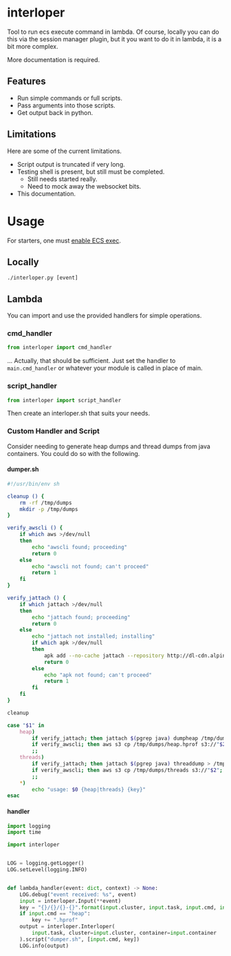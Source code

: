 # interloper

Tool to run ecs execute command in lambda. Of course, locally you can do this via the session manager plugin, but it you want to do it in lambda, it is a bit more complex.

More documentation is required.

## Features

- Run simple commands or full scripts.
- Pass arguments into those scripts.
- Get output back in python.

## Limitations

Here are some of the current limitations.

- Script output is truncated if very long.
- Testing shell is present, but still must be completed.
    + Still needs started really.
    + Need to mock away the websocket bits.
- This documentation.

# Usage

For starters, one must [enable ECS exec](https://docs.aws.amazon.com/AmazonECS/latest/developerguide/ecs-exec.html#ecs-exec-enabling-and-using).

## Locally

    ./interloper.py [event]

## Lambda

You can import and use the provided handlers for simple operations.

### cmd_handler

``` python
from interloper import cmd_handler
```

... Actually, that should be sufficient. Just set the handler to `main.cmd_handler` or whatever your module is called in place of main.

### script_handler

``` python
from interloper import script_handler
```

Then create an interloper.sh that suits your needs.

### Custom Handler and Script

Consider needing to generate heap dumps and thread dumps from java containers. You could do so with the following.

#### dumper.sh

``` sh
#!/usr/bin/env sh

cleanup () {
    rm -rf /tmp/dumps
    mkdir -p /tmp/dumps
}

verify_awscli () {
    if which aws >/dev/null
    then
        echo "awscli found; proceeding"
        return 0
    else
        echo "awscli not found; can't proceed"
        return 1
    fi
}

verify_jattach () {
    if which jattach >/dev/null
    then
        echo "jattach found; proceeding"
        return 0
    else
        echo "jattach not installed; installing"
        if which apk >/dev/null
        then
            apk add --no-cache jattach --repository http://dl-cdn.alpinelinux.org/alpine/edge/community/
            return 0
        else
            echo "apk not found; can't proceed"
            return 1
        fi
    fi
}

cleanup

case "$1" in
    heap)
        if verify_jattach; then jattach $(pgrep java) dumpheap /tmp/dumps/heap.hprof; fi
        if verify_awscli; then aws s3 cp /tmp/dumps/heap.hprof s3://"$2"; fi
        ;;
    threads)
        if verify_jattach; then jattach $(pgrep java) threaddump > /tmp/dumps/threads; fi
        if verify_awscli; then aws s3 cp /tmp/dumps/threads s3://"$2"; fi
        ;;
    *)
        echo "usage: $0 {heap|threads} {key}"
esac
```

#### handler

``` python
import logging
import time

import interloper


LOG = logging.getLogger()
LOG.setLevel(logging.INFO)


def lambda_handler(event: dict, context) -> None:
    LOG.debug("event received: %s", event)
    input = interloper.Input(**event)
    key = "{}/{}/{}-{}".format(input.cluster, input.task, input.cmd, int(time.time()))
    if input.cmd == "heap":
        key += ".hprof"
    output = interloper.Interloper(
        input.task, cluster=input.cluster, container=input.container
    ).script("dumper.sh", [input.cmd, key])
    LOG.info(output)
```

